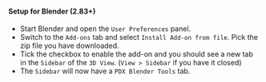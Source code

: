 #### Setup for Blender (2.83+)
* Start Blender and open the `User Preferences` panel.  
* Switch to the `Add-ons` tab and select `Install Add-on from file`. Pick the zip file you have downloaded.  
* Tick the checkbox to enable the add-on and you should see a new tab in the `Sidebar` of the `3D View`. (`View > Sidebar` if you have it closed)  
* The `Sidebar` will now have a `PDX Blender Tools` tab.
